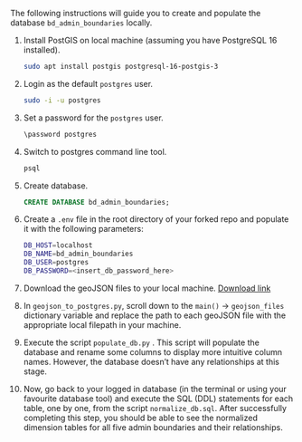 The following instructions will guide you to create and populate the database `bd_admin_boundaries` locally.

1. Install PostGIS on local machine (assuming you have PostgreSQL 16 installed).
    
    ```bash
    sudo apt install postgis postgresql-16-postgis-3
    ```
    
2. Login as the default `postgres` user.
    
    ```bash
    sudo -i -u postgres
    ```
    
3. Set a password for the `postgres` user.
    
    ```bash
    \password postgres
    ```
    
4. Switch to postgres command line tool.
    
    ```bash
    psql
    ```
    
5. Create database.
    
    ```sql
    CREATE DATABASE bd_admin_boundaries;
    ```
    
6. Create a `.env` file in the root directory of your forked repo and populate it with the following parameters:
    
    ```bash
    DB_HOST=localhost
    DB_NAME=bd_admin_boundaries
    DB_USER=postgres
    DB_PASSWORD=<insert_db_password_here>
    ```
    
7. Download the geoJSON files to your local machine. [Download link](https://drive.google.com/drive/folders/1Yk4L0DjLP_WkKcA9tGLXnQkYvv6Pjmc6?usp=sharing)
8. In `geojson_to_postgres.py`, scroll down to the `main()` → `geojson_files` dictionary variable and replace the path to each geoJSON file with the appropriate local filepath in your machine.
9. Execute the script `populate_db.py` . This script will populate the database and rename some columns to display more intuitive column names. However, the database doesn’t have any relationships at this stage.
10. Now, go back to your logged in database (in the terminal or using your favourite database tool) and execute the SQL (DDL) statements for each table, one by one, from the script `normalize_db.sql`. After successfully completing this step, you should be able to see the normalized dimension tables for all five admin boundaries and their relationships.
